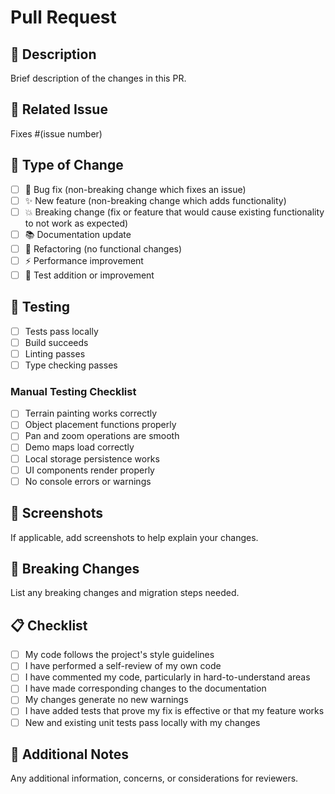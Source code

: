 # Pull Request

## 📝 Description
Brief description of the changes in this PR.

## 🔗 Related Issue
Fixes #(issue number)

## 🚀 Type of Change
- [ ] 🐛 Bug fix (non-breaking change which fixes an issue)
- [ ] ✨ New feature (non-breaking change which adds functionality)
- [ ] 💥 Breaking change (fix or feature that would cause existing functionality to not work as expected)
- [ ] 📚 Documentation update
- [ ] 🔧 Refactoring (no functional changes)
- [ ] ⚡ Performance improvement
- [ ] 🧪 Test addition or improvement

## 🧪 Testing
- [ ] Tests pass locally
- [ ] Build succeeds
- [ ] Linting passes
- [ ] Type checking passes

### Manual Testing Checklist
- [ ] Terrain painting works correctly
- [ ] Object placement functions properly
- [ ] Pan and zoom operations are smooth
- [ ] Demo maps load correctly
- [ ] Local storage persistence works
- [ ] UI components render properly
- [ ] No console errors or warnings

## 📸 Screenshots
If applicable, add screenshots to help explain your changes.

## 🔄 Breaking Changes
List any breaking changes and migration steps needed.

## 📋 Checklist
- [ ] My code follows the project's style guidelines
- [ ] I have performed a self-review of my own code
- [ ] I have commented my code, particularly in hard-to-understand areas
- [ ] I have made corresponding changes to the documentation
- [ ] My changes generate no new warnings
- [ ] I have added tests that prove my fix is effective or that my feature works
- [ ] New and existing unit tests pass locally with my changes

## 📝 Additional Notes
Any additional information, concerns, or considerations for reviewers.